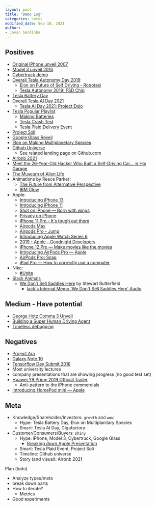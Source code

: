 ```yaml
---
layout: post
title: "Demo Log"
categories: notes
modified_date: Sep 18, 2021
author:
- Jovan Sardinha
---
```


## Positives
* [Original iPhone unveil 2007](https://www.youtube.com/watch?v=VQKMoT-6XSg)
* [Model 3 unveil 2016](https://www.youtube.com/watch?v=Q4VGQPk2Dl8)
* [Cybertruck demo](https://www.youtube.com/watch?v=9P_1_oLGREM)
* [Overall Tesla Autonomy Day 2019](https://www.youtube.com/watch?v=Ucp0TTmvqOE)
    * [Elon on Future of Self Driving - Robotaxi](https://youtu.be/Ucp0TTmvqOE?t=10901)
    * [Tesla Autonomy 2019: FSD Chip](https://www.youtube.com/watch?v=aZK1fARxYsE&t)
* [Tesla Battery Day](https://www.youtube.com/watch?v=l6T9xIeZTds&list=PLEox0nUMFPF7mm27QZgIfcRvJ5h0wvaQr&index=9)
* [Overall Tesla AI Day 2021](https://www.youtube.com/watch?v=11QXiJ8ORe8)
    * [Tesla AI Day 2021: Project Dojo](https://www.youtube.com/watch?v=DSw3IwsgNnc&t)
* [Tesla Popular Playlist](https://www.youtube.com/playlist?list=PLEox0nUMFPF7mm27QZgIfcRvJ5h0wvaQr)
    * [Making Batteries](https://www.youtube.com/watch?v=zB8_HbrxUi8&list=PLEox0nUMFPF7mm27QZgIfcRvJ5h0wvaQr&index=5)
    * [Tesla Crash Test](https://www.youtube.com/watch?v=IoNe7QMumaM&list=PLEox0nUMFPF7mm27QZgIfcRvJ5h0wvaQr&index=12)
    * [Tesla Plaid Delivery Event](https://www.youtube.com/watch?v=kUmkbzQ-BS0&list=PLEox0nUMFPF7mm27QZgIfcRvJ5h0wvaQr&index=4)
* [Project Soli](https://www.youtube.com/watch?v=0QNiZfSsPc0)
* [Google Glass Reveil](https://www.youtube.com/watch?v=D7TB8b2t3QE)
* [Elon on Making Multiplanetary Species](https://www.youtube.com/watch?v=H7Uyfqi_TE8)
* [Github Universe](https://www.youtube.com/watch?v=2m9nUP-e8Co&t)
    * See related landing page on Github.com
* [Airbnb 2021](https://www.youtube.com/watch?v=w-kzCpHYK24)
* [Meet the 26-Year-Old Hacker Who Built a Self-Driving Car... in His Garage](https://www.youtube.com/watch?v=KTrgRYa2wbI)
* [The Museum of Alien Life](https://www.youtube.com/watch?v=ThDYazipjSI)
* Animations by Reece Parker:
    * [The Future from Alternative Perspective](https://vimeo.com/421611154)
    * [IBM Glow](https://vimeo.com/364854553)
* Apple:
    * [Introducing iPhone 13](https://www.youtube.com/watch?v=m43rh-pI0P0)
    * [Introducing iPhone 11](https://www.youtube.com/watch?v=IPvSAtAsMM4)
    * [Shot on iPhone — Born with wings](https://www.youtube.com/watch?v=HGQDNN_jQno)
    * [Privacy on iPhone](https://www.youtube.com/watch?v=lHcf9ZkJ28o)
    * [iPhone 11 Pro - It's tough out there](https://www.youtube.com/watch?v=C7oLV0Z_Go4)
    * [Airpods Max](https://www.youtube.com/watch?v=YZNearcOsXg)
    * [Airpods Pro - Jump](https://www.youtube.com/watch?v=BaLHthRsqQk&t)
    * [Introducing Apple Watch Series 6](https://www.youtube.com/watch?v=TCMnrssX1NE)
    * [2019 - Apple - Goodnight Developers](https://www.youtube.com/watch?v=s6-iCla94lc)
    * [iPhone 12 Pro — Make movies like the movies](https://www.youtube.com/watch?v=yL2xVs6uI0s)
    * [Introducing AirPods Pro — Apple](https://www.youtube.com/watch?v=OCZVRJ5uZxc)
    * [AirPods Pro: Snap](https://www.youtube.com/watch?v=WNnD6Yrsr3s)
    * [iPad Pro — How to correctly use a computer](https://www.youtube.com/watch?v=uRa2oIemEbk)
* Nike:
    * [#Unite](https://www.youtube.com/watch?v=SpwBlGmZcjE)
* [Slack Animals](https://www.youtube.com/watch?v=x6sSa5NpqUI)
    * [We Don’t Sell Saddles Here](https://medium.com/@stewart/we-dont-sell-saddles-here-4c59524d650d) by Stewart Butterfield
        * [lack's Internal Memo 'We Don't Sell Saddles Here' Audio](https://www.youtube.com/watch?v=IAGNRDDXFjA)


## Medium - Have potential
* [George Hotz Comma 3 Unveil](https://www.youtube.com/watch?v=hbLiehrC2DQ&t)
* [Building a Super Human Driving Agent](https://www.youtube.com/watch?v=tZgfDVGXdmk&t)
* [Timeless debugging](https://www.youtube.com/watch?v=eGl6kpSajag)

## Negatives
* [Project Ara](https://www.youtube.com/watch?v=aWW5mQadZAY)
* [Galaxy Note 10](https://www.youtube.com/watch?v=nRmibpi-s6I)
* [Tensorflow Dev Submit 2018](https://www.youtube.com/watch?v=gplTc2F5Wvk)
* Most university lectures
* company presentations that are showing progress (no good test set)
* [Huawei Y9 Prime 2019 Official Trailer](https://www.youtube.com/watch?v=Iyd6BeClV_o)
    * Anti-pattern to the iPhone commercials
* [Introducing HomePod mini — Apple](https://www.youtube.com/watch?v=VF-WANzs624)

## Meta
* Knowledge/Shareholder/Investors: `growth` and `wow`
    * Hype: Tesla Battery Day, Elon on Multiplanitary Species
    * Smart: Tesla AI Day, Gigafactory
* Customer/Consumers/Buyers: `shiny`
    * Hype: iPhone, Model 3, Cybertruck, Google Glass
        * [Breaking down Apple Presentation](https://www.youtube.com/watch?v=ZcnzLN71uLg)
    * Smart: Tesla Plaid Event, Project Soli
    * Timeline: Github universe
    * Story (and visual): Airbnb 2021


Plan (todo)
* Analyze types/meta
* break down parts
* How to iterate?
    * Metrics
* Good experiments
